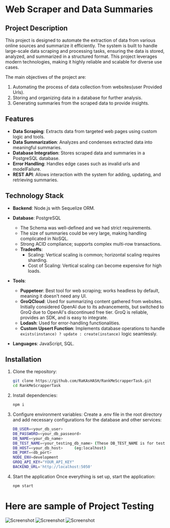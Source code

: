 # Web Scraper and Data Summaries

## Project Description

This project is designed to automate the extraction of data from various online sources and summarize it efficiently. The system is built to handle large-scale data scraping and processing tasks, ensuring the data is stored, analyzed, and summarized in a structured format. This project leverages modern technologies, making it highly reliable and scalable for diverse use cases.

The main objectives of the project are:
1. Automating the process of data collection from websites(user Provided Urls).
2. Storing and organizing data in a database for further analysis.
3. Generating summaries from the scraped data to provide insights.

## Features
- **Data Scraping**: Extracts data from targeted web pages using custom logic and tools.
- **Data Summarization**: Analyzes and condenses extracted data into meaningful summaries.
- **Database Integration**: Stores scraped data and summaries in a PostgreSQL database.
- **Error Handling**: Handles edge cases such as invalid urls and modelFailure.
- **REST API**: Allows interaction with the system for adding, updating, and retrieving summaries.

## Technology Stack
- **Backend**: Node.js with Sequelize ORM.
- **Database**: PostgreSQL  
  - The Schema was well-defined and we had strict requirements.
  - The size of summaries could be very large, making handling complicated in NoSQL.
  - Strong ACID compliance; supports complex multi-row transactions.
  - **Tradeoffs**:
    - Scaling: Vertical scaling is common; horizontal scaling requires sharding.
    - Cost of Scaling: Vertical scaling can become expensive for high loads.

- **Tools**:  
  - **Puppeteer**: Best tool for web scraping; works headless by default, meaning it doesn't need any UI.  
  - **GroQCloud**: Used for summarizing content gathered from websites. Initially considered OpenAI due to its advancements, but switched to GroQ due to OpenAI's discontinued free tier. GroQ is reliable, provides an SDK, and is easy to integrate.  
  - **Lodash**: Used for error-handling functionalities.  
  - **Custom Upsert Function**: Implements database operations to handle `exists(instance) ? update : create(instance)` logic seamlessly.

- **Languages**: JavaScript, SQL.




## Installation

1. Clone the repository:
   ```bash
   git clone https://github.com/RaKAsHASH/RankMeScrapperTask.git
   cd RankMeScrapperTask

2. Install dependencies:
   ```bash
   npm i
3. Configure environment variables: Create a .env file in the root directory and add necessary configurations for the database and other services:
   ```bash
   DB_USER=<your_db_user>
   DB_PASSWORD=<your_db_passeord>
   DB_NAME=<your_db_name>
   DB_TEST_NAME=<your_testing_db_name> (These DB_TEST_NAME is for testing db name,similarly you can add for prod)
   DB_HOST=<your_db_host>     (eg:localhost)
   DB_PORT=<db_port>
   NODE_ENV=development
   GROQ_API_KEY="YOUR_API_KEY"
   BACKEND_URL='http://localhost:5050'
4. Start the application
   Once everything is set up, start the application:
   ```bash
   npm start


# Here are sample of Project Testing
![Screenshot](./ProofOfConcept/Screenshot%202024-12-04%20at%202.35.33%20PM.png "Application Screenshot")
![Screenshot](./ProofOfConcept/Screenshot%202024-12-04%20at%202.35.44%20PM.png "Application Screenshot")
![Screenshot](./ProofOfConcept/Screenshot%202024-12-04%20at%202.36.22%20PM.png "Application Screenshot")